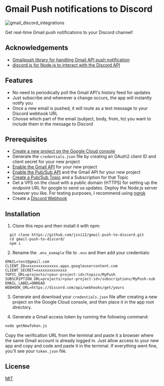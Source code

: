 
# Gmail Push notifications to Discord

![gmail_discord_integrations](https://user-images.githubusercontent.com/10729787/203806753-e9c9392e-e72a-4c96-b461-dc67f4bb9b93.png)


Get real-time Gmail push notifications to your Discord channel!


## Acknowledgements

 - [Gmailpush library for handling Gmail API push notification](https://github.com/byeokim/gmailpush)
 - [discord.js for Node.js to interact with the Discord API](https://discord.js.org/)

 
## Features

- No need to periodically poll the Gmail API's history feed for updates
- Just subscribe and whenever a change occurs, the app will instantly notify you
- Once a new email is pushed, it will route as a text message to your Discord webhook URL
- Choose which part of the email (subject, body, from, to) you want to include them in the message to Discord


## Prerequisites
- [Create a new project on the Google Cloud console](https://cloud.google.com/resource-manager/docs/creating-managing-projects#creating_a_project)
- Generate the `credentials.json` file by creating an OAuth2 client ID and client secret for your new project
- [Enable the Gmail API](https://console.cloud.google.com/apis/library/gmail.googleapis.com) for your new project
- [Enable the Pub/Sub API](https://console.cloud.google.com/cloudpubsub/) and the Gmail API for your new project
- [Create a Pub/Sub Topic](https://cloud.google.com/pubsub/docs/quickstart-console#create_a_topic) and a Subscription for that Topic
- Get a VPS on the cloud with a public domain (HTTPS) for setting up the endpoint URL for google to send us updates. Deploy the Node.js server however you like. For testing purposes, I recommend using [ngrok](https://ngrok.com/download)
- Create a [Discord Webhook](https://discordjs.guide/popular-topics/webhooks.html#creating-webhooks-through-server-settings)
## Installation

1. Clone this repo and then install it with npm:

```
  git clone https://github.com/jzvi12/gmail-push-to-discord.git
  cd gmail-push-to-discord/
  npm i
```
2. Rename the `.env_exmaple` file to `.env` and then add your credentials:

```
EMAIL=test@gmail.com
CLIENT_ID=xxxxxxxxxxxxxx.apps.googleusercontent.com
CLIENT_SECRET=xxxxxxxxxxxxxx
TOPIC_URL=projects/<your-project-id>/topics/MyPush
SUBSCRIPTION_URL=projects/<your-project-id>/subscriptions/MyPush-sub
EMAIL_LABEL=UNREAD
WEBHOOK_URL=https://discord.com/api/webhooks/get/yours
```

3. Generate and download your `credentials.json` file after creating a new project on the Google Cloud console, and then place it in the app root directory.

4. Generate a Gmail access token by running the following command:

```bash
node getNewToken.js
```
Copy the verification URL from the terminal and paste it a browser where the same Gmail account is already logged in.
Just allow access to your new app and copy and code and paste it in the terminal.
If everything went fine, you'll see your `token.json` file.




## License

[MIT](https://choosealicense.com/licenses/mit/)

